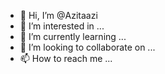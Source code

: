 - 👋 Hi, I’m @Azitaazi
- 👀 I’m interested in ...
- 🌱 I’m currently learning ...
- 💞️ I’m looking to collaborate on ...
- 📫 How to reach me ...

<!---
Azitaazi/Azitaazi is a ✨ special ✨ repository because its `README.md` (this file) appears on your GitHub profile.
You can click the Preview link to take a look at your changes.
--->
